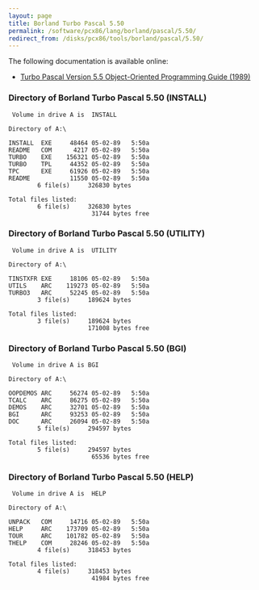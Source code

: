 ```yaml
---
layout: page
title: Borland Turbo Pascal 5.50
permalink: /software/pcx86/lang/borland/pascal/5.50/
redirect_from: /disks/pcx86/tools/borland/pascal/5.50/
---
```


The following documentation is available online:

- [Turbo Pascal Version 5.5 Object-Oriented Programming Guide (1989)](http://bitsavers.org/pdf/borland/turbo_pascal/Turbo_Pascal_Version_5.5_Object-Oriented_Programming_Guide_1989.pdf)

### Directory of Borland Turbo Pascal 5.50 (INSTALL)

     Volume in drive A is  INSTALL   
    
    Directory of A:\
    
    INSTALL  EXE     48464 05-02-89   5:50a
    README   COM      4217 05-02-89   5:50a
    TURBO    EXE    156321 05-02-89   5:50a
    TURBO    TPL     44352 05-02-89   5:50a
    TPC      EXE     61926 05-02-89   5:50a
    README           11550 05-02-89   5:50a
            6 file(s)     326830 bytes
    
    Total files listed:
            6 file(s)     326830 bytes
                           31744 bytes free

### Directory of Borland Turbo Pascal 5.50 (UTILITY)

     Volume in drive A is  UTILITY   
    
    Directory of A:\
    
    TINSTXFR EXE     18106 05-02-89   5:50a
    UTILS    ARC    119273 05-02-89   5:50a
    TURBO3   ARC     52245 05-02-89   5:50a
            3 file(s)     189624 bytes
    
    Total files listed:
            3 file(s)     189624 bytes
                          171008 bytes free

### Directory of Borland Turbo Pascal 5.50 (BGI)

     Volume in drive A is BGI        
    
    Directory of A:\
    
    OOPDEMOS ARC     56274 05-02-89   5:50a
    TCALC    ARC     86275 05-02-89   5:50a
    DEMOS    ARC     32701 05-02-89   5:50a
    BGI      ARC     93253 05-02-89   5:50a
    DOC      ARC     26094 05-02-89   5:50a
            5 file(s)     294597 bytes
    
    Total files listed:
            5 file(s)     294597 bytes
                           65536 bytes free

### Directory of Borland Turbo Pascal 5.50 (HELP)

     Volume in drive A is  HELP      
    
    Directory of A:\
    
    UNPACK   COM     14716 05-02-89   5:50a
    HELP     ARC    173709 05-02-89   5:50a
    TOUR     ARC    101782 05-02-89   5:50a
    THELP    COM     28246 05-02-89   5:50a
            4 file(s)     318453 bytes
    
    Total files listed:
            4 file(s)     318453 bytes
                           41984 bytes free
